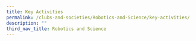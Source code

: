 ```yaml
---
title: Key Activities
permalink: /clubs-and-societies/Robotics-and-Science/key-activities/
description: ""
third_nav_title: Robotics and Science
---
```

